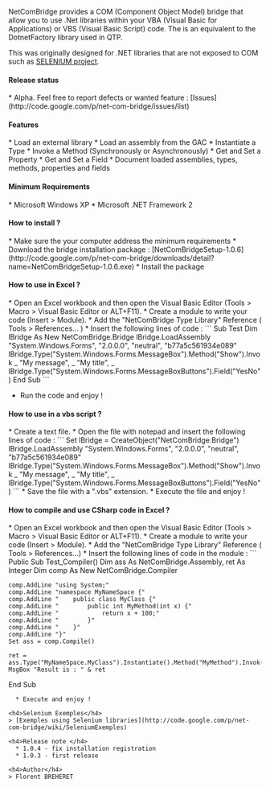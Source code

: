 NetComBridge provides a COM (Component Object Model) bridge that allow you to use .Net libraries within your VBA (Visual Basic for Applications) or VBS (Visual Basic Script) code. The is an equivalent to the DotnetFactory library used in QTP.

This was originally designed for .NET libraries that are not exposed to COM such as [SELENIUM project](http://seleniumhq.org/).

<h4>Release status</h4>
  * Alpha. Feel free to report defects or wanted feature : [Issues](http://code.google.com/p/net-com-bridge/issues/list)

<h4>Features </h4>
  * Load an external library
  * Load an assembly from the GAC
  * Instantiate a Type
  * Invoke a Method (Synchronously or Asynchronously)
  * Get and Set a Property
  * Get and Set a Field
  * Document loaded assemblies, types, methods, properties and fields

<h4>Minimum Requirements </h4>
  * Microsoft Windows XP
  * Microsoft .NET Framework 2

<h4>How to install ? </h4>
  * Make sure the your computer address the minimum requirements
  * Download the bridge installation package : [NetComBridgeSetup-1.0.6](http://code.google.com/p/net-com-bridge/downloads/detail?name=NetComBridgeSetup-1.0.6.exe)
  * Install the package

<h4>How to use in Excel ? </h4>
  * Open an Excel workbook and then open the Visual Basic Editor (Tools > Macro > Visual Basic Editor or ALT+F11).
  * Create a module to write your code (Insert > Module).
  * Add the "NetComBridge Type Library" Reference ( Tools > References... )
  * Insert the following lines of code :
```
Sub Test
    Dim lBridge As New NetComBridge.Bridge
    lBridge.LoadAssembly "System.Windows.Forms", "2.0.0.0", "neutral", "b77a5c561934e089"
    lBridge.Type("System.Windows.Forms.MessageBox").Method("Show").Invok _
        "My message", _
        "My title", _
        lBridge.Type("System.Windows.Forms.MessageBoxButtons").Field("YesNo")
End Sub
```

  * Run the code and enjoy !

<h4>How to use in a vbs script ? </h4>
  * Create a text file.
  * Open the file with notepad and insert the following lines of code :
```
 Set lBridge = CreateObject("NetComBridge.Bridge")
 lBridge.LoadAssembly "System.Windows.Forms", "2.0.0.0", "neutral", "b77a5c561934e089"
 lBridge.Type("System.Windows.Forms.MessageBox").Method("Show").Invok _
	"My message", _
	"My title", _
	lBridge.Type("System.Windows.Forms.MessageBoxButtons").Field("YesNo")
```
  * Save the file with a ".vbs" extension.
  * Execute the file and enjoy !

<h4>How to compile and use CSharp code in Excel ? </h4>
  * Open an Excel workbook and then open the Visual Basic Editor (Tools > Macro > Visual Basic Editor or ALT+F11).
  * Create a module to write your code (Insert > Module).
  * Add the "NetComBridge Type Library" Reference ( Tools > References...)
  * Insert the following lines of code in the module :
```
Public Sub Test_Compiler()
    Dim ass As NetComBridge.Assembly, ret As Integer
    Dim comp As New NetComBridge.Compiler
    
    comp.AddLine "using System;"
    comp.AddLine "namespace MyNameSpace {"
    comp.AddLine "    public class MyClass {"
    comp.AddLine "        public int MyMethod(int x) {"
    comp.AddLine "            return x + 100;"
    comp.AddLine "        }"
    comp.AddLine "    }"
    comp.AddLine "}"
    Set ass = comp.Compile()
    
    ret = ass.Type("MyNameSpace.MyClass").Instantiate().Method("MyMethod").Invok(100).ToInt
    MsgBox "Result is : " & ret
End Sub
```
  * Execute and enjoy !

<h4>Selenium Exemples</h4>
> [Exemples using Selenium libraries](http://code.google.com/p/net-com-bridge/wiki/SeleniumExemples)

<h4>Release note </h4>
  * 1.0.4 - fix installation registration
  * 1.0.3 - first release

<h4>Author</h4>
> Florent BREHERET
